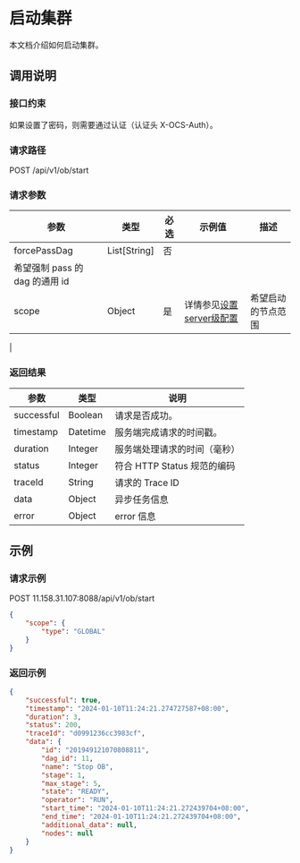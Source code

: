 # 启动集群

本文档介绍如何启动集群。

## 调用说明

### 接口约束

如果设置了密码，则需要通过认证（认证头 X-OCS-Auth）。

### 请求路径

POST /api/v1/ob/start

### 请求参数

| 参数 | 类型 | 必选 | 示例值 | 描述 |
| --- | --- | --- | --- | --- |
| forcePassDag | List[String] | 否 |
 | 希望强制 pass 的 dag 的通用 id |
| scope | Object | 是 | 详情参见[设置server级配置](https://yuque.antfin-inc.com/ob/ocs/kglmha0ayzqza8wq) | 希望启动的节点范围
 |

### 返回结果

| 参数 | 类型 | 说明 |
| --- | --- | --- |
| successful | Boolean | 请求是否成功。 |
| timestamp | Datetime | 服务端完成请求的时间戳。 |
| duration | Integer | 服务端处理请求的时间（毫秒） |
| status | Integer | 符合 HTTP Status 规范的编码 |
| traceId | String | 请求的 Trace ID |
| data | Object | 异步任务信息 |
| error | Object | error 信息 |

## 示例

### 请求示例

POST 11.158.31.107:8088/api/v1/ob/start

```json
{
    "scope": {
        "type": "GLOBAL"
    }
}
```

### 返回示例

```json
{
    "successful": true,
    "timestamp": "2024-01-10T11:24:21.274727587+08:00",
    "duration": 3,
    "status": 200,
    "traceId": "d0991236cc3983cf",
    "data": {
        "id": "201949121070808811",
        "dag_id": 11,
        "name": "Stop OB",
        "stage": 1,
        "max_stage": 5,
        "state": "READY",
        "operator": "RUN",
        "start_time": "2024-01-10T11:24:21.272439704+08:00",
        "end_time": "2024-01-10T11:24:21.272439704+08:00",
        "additional_data": null,
        "nodes": null
    }
}
```
